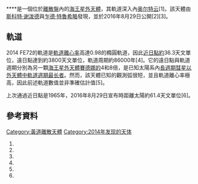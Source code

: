 ****是一個位於[離散盤](../Page/離散盤.md "wikilink")內的[海王星外天體](../Page/海王星外天體.md "wikilink")，其軌道深入內[奥尔特云](../Page/奥尔特云.md "wikilink")\[1\]。該天體由[斯科特·谢泼德](../Page/斯科特·谢泼德.md "wikilink")與[乍德·特魯希略](../Page/乍德·特魯希略.md "wikilink")發現，並於2016年8月29日公開\[2\]\[3\]。

## 軌道

2014 FE72的軌道是[軌道離心率](../Page/軌道離心率.md "wikilink")高達0.98的橢圓軌道，因此[近日點約](https://zh.wikipedia.org/wiki/近日點 "wikilink")36.3天文單位，遠日點達到約3800天文單位，軌道周期約86000年\[4\]。它的遠日點與軌道週期分別為另一顆[海王星外天體](../Page/海王星外天體.md "wikilink")[賽德娜的](../Page/小行星90377.md "wikilink")4和8倍，是已知太陽系內[長週期彗星以外天體中軌道週期最长者](https://zh.wikipedia.org/wiki/長週期彗星 "wikilink")。然而，該天體已知的觀測弧很短，並且軌道離心率極高，因此前述軌道數值並非準確估計值\[5\]。

上次通過近日點是1965年，2016年8月29日宣布時距離太陽約61.4天文單位\[6\]。

## 參考資料

[Category:黃道離散天體](https://zh.wikipedia.org/wiki/Category:黃道離散天體 "wikilink") [Category:2014年发现的天体](https://zh.wikipedia.org/wiki/Category:2014年发现的天体 "wikilink")

1.
2.
3.
4.
5.
6.